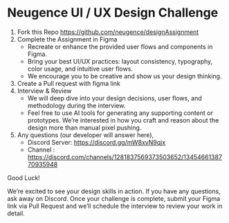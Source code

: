 # Neugence UI / UX Design Challenge

1. Fork this Repo https://github.com/neugence/designAssignment
2. Complete the Assignment in Figma
   * Recreate or enhance the provided user flows and components in Figma.
   * Bring your best UI/UX practices: layout consistency, typography, color usage, and intuitive user flows.
   * We encourage you to be creative and show us your design thinking.
3. Create a Pull request with figma link
4. Interview & Review
   * We will deep dive into your design decisions, user flows, and methodology during the interview.
   * Feel free to use AI tools for generating any supporting content or prototypes. We’re interested in how you craft and reason about the design more than manual pixel pushing.
5. Any questions (our developer will answer here), 
   * Discord Server: https://discord.gg/mW8xvN9qjx
   * Channel : https://discord.com/channels/1281837569373503652/1345466138770935948

Good Luck!

We’re excited to see your design skills in action. If you have any questions, ask away on Discord. Once your challenge is complete, submit your Figma link via Pull Request and we’ll schedule the interview to review your work in detail.
